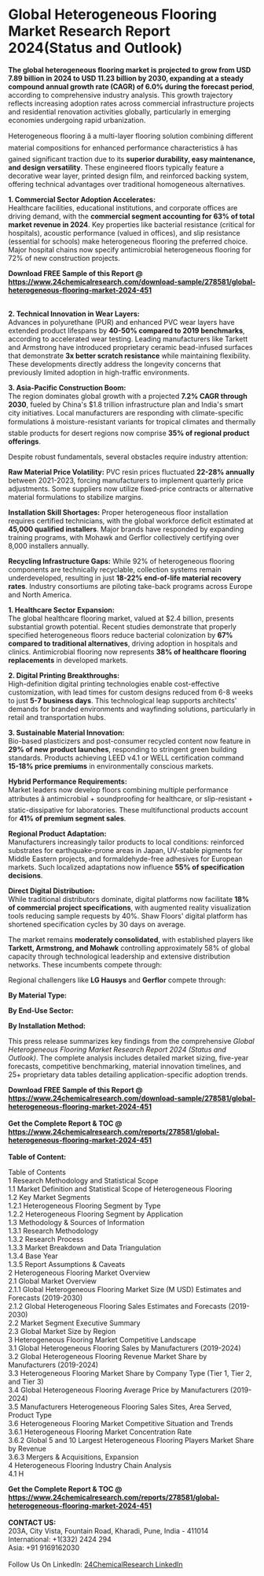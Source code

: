 <h1>Global Heterogeneous Flooring Market Research Report 2024(Status and Outlook)</h1><p><strong>The global heterogeneous flooring market is projected to grow from USD 7.89 billion in 2024 to USD 11.23 billion by 2030, expanding at a steady compound annual growth rate (CAGR) of 6.0% during the forecast period</strong>, according to comprehensive industry analysis. This growth trajectory reflects increasing adoption rates across commercial infrastructure projects and residential renovation activities globally, particularly in emerging economies undergoing rapid urbanization.</p><p>Heterogeneous flooring â a multi-layer flooring solution combining different material compositions for enhanced performance characteristics â has gained significant traction due to its <strong>superior durability, easy maintenance, and design versatility</strong>. These engineered floors typically feature a decorative wear layer, printed design film, and reinforced backing system, offering technical advantages over traditional homogeneous alternatives.</p><p><strong>1. Commercial Sector Adoption Accelerates:</strong><br>
Healthcare facilities, educational institutions, and corporate offices are driving demand, with the <strong>commercial segment accounting for 63% of total market revenue in 2024</strong>. Key properties like bacterial resistance (critical for hospitals), acoustic performance (valued in offices), and slip resistance (essential for schools) make heterogeneous flooring the preferred choice. Major hospital chains now specify antimicrobial heterogeneous flooring for 72% of new construction projects.</p><div><b>Download FREE Sample of this Report @ 
            <a href="https://www.24chemicalresearch.com/download-sample/278581/global-heterogeneous-flooring-market-2024-451">
            https://www.24chemicalresearch.com/download-sample/278581/global-heterogeneous-flooring-market-2024-451</a></b></div><br><p><strong>2. Technical Innovation in Wear Layers:</strong><br>
Advances in polyurethane (PUR) and enhanced PVC wear layers have extended product lifespans by <strong>40-50% compared to 2019 benchmarks</strong>, according to accelerated wear testing. Leading manufacturers like Tarkett and Armstrong have introduced proprietary ceramic bead-infused surfaces that demonstrate <strong>3x better scratch resistance</strong> while maintaining flexibility. These developments directly address the longevity concerns that previously limited adoption in high-traffic environments.</p><p><strong>3. Asia-Pacific Construction Boom:</strong><br>
The region dominates global growth with a projected <strong>7.2% CAGR through 2030</strong>, fueled by China's $1.8 trillion infrastructure plan and India's smart city initiatives. Local manufacturers are responding with climate-specific formulations â moisture-resistant variants for tropical climates and thermally stable products for desert regions now comprise <strong>35% of regional product offerings</strong>.</p><p>Despite robust fundamentals, several obstacles require industry attention:</p><p><strong>Raw Material Price Volatility:</strong> PVC resin prices fluctuated <strong>22-28% annually</strong> between 2021-2023, forcing manufacturers to implement quarterly price adjustments. Some suppliers now utilize fixed-price contracts or alternative material formulations to stabilize margins.</p><p><strong>Installation Skill Shortages:</strong> Proper heterogeneous floor installation requires certified technicians, with the global workforce deficit estimated at <strong>45,000 qualified installers</strong>. Major brands have responded by expanding training programs, with Mohawk and Gerflor collectively certifying over 8,000 installers annually.</p><p><strong>Recycling Infrastructure Gaps:</strong> While 92% of heterogeneous flooring components are technically recyclable, collection systems remain underdeveloped, resulting in just <strong>18-22% end-of-life material recovery rates</strong>. Industry consortiums are piloting take-back programs across Europe and North America.</p><p><strong>1. Healthcare Sector Expansion:</strong><br>
The global healthcare flooring market, valued at $2.4 billion, presents substantial growth potential. Recent studies demonstrate that properly specified heterogeneous floors reduce bacterial colonization by <strong>67% compared to traditional alternatives</strong>, driving adoption in hospitals and clinics. Antimicrobial flooring now represents <strong>38% of healthcare flooring replacements</strong> in developed markets.</p><p><strong>2. Digital Printing Breakthroughs:</strong><br>
High-definition digital printing technologies enable cost-effective customization, with lead times for custom designs reduced from 6-8 weeks to just <strong>5-7 business days</strong>. This technological leap supports architects' demands for branded environments and wayfinding solutions, particularly in retail and transportation hubs.</p><p><strong>3. Sustainable Material Innovation:</strong><br>
Bio-based plasticizers and post-consumer recycled content now feature in <strong>29% of new product launches</strong>, responding to stringent green building standards. Products achieving LEED v4.1 or WELL certification command <strong>15-18% price premiums</strong> in environmentally conscious markets.</p><p><strong>Hybrid Performance Requirements:</strong><br>
	Market leaders now develop floors combining multiple performance attributes â antimicrobial + soundproofing for healthcare, or slip-resistant + static-dissipative for laboratories. These multifunctional products account for <strong>41% of premium segment sales</strong>.</p><p><strong>Regional Product Adaptation:</strong><br>
	Manufacturers increasingly tailor products to local conditions: reinforced substrates for earthquake-prone areas in Japan, UV-stable pigments for Middle Eastern projects, and formaldehyde-free adhesives for European markets. Such localized adaptations now influence <strong>55% of specification decisions</strong>.</p><p><strong>Direct Digital Distribution:</strong><br>
	While traditional distributors dominate, digital platforms now facilitate <strong>18% of commercial project specifications</strong>, with augmented reality visualization tools reducing sample requests by 40%. Shaw Floors' digital platform has shortened specification cycles by 30 days on average.</p><p>The market remains <strong>moderately consolidated</strong>, with established players like <strong>Tarkett, Armstrong, and Mohawk</strong> controlling approximately 58% of global capacity through technological leadership and extensive distribution networks. These incumbents compete through:</p><p>Regional challengers like <strong>LG Hausys</strong> and <strong>Gerflor</strong> compete through:
</p><p><strong>By Material Type:</strong></p><p><strong>By End-Use Sector:</strong></p><p><strong>By Installation Method:</strong></p><p>This press release summarizes key findings from the comprehensive <em>Global Heterogeneous Flooring Market Research Report 2024 (Status and Outlook)</em>. The complete analysis includes detailed market sizing, five-year forecasts, competitive benchmarking, material innovation timelines, and 25+ proprietary data tables detailing application-specific adoption trends.</p><div><b>Download FREE Sample of this Report @ 
            <a href="https://www.24chemicalresearch.com/download-sample/278581/global-heterogeneous-flooring-market-2024-451">
            https://www.24chemicalresearch.com/download-sample/278581/global-heterogeneous-flooring-market-2024-451</a></b></div><br><div><b>Get the Complete Report & TOC @ 
            <a href="https://www.24chemicalresearch.com/reports/278581/global-heterogeneous-flooring-market-2024-451">
            https://www.24chemicalresearch.com/reports/278581/global-heterogeneous-flooring-market-2024-451</a></b></div><br>
            <b>Table of Content:</b><p>Table of Contents<br />
1 Research Methodology and Statistical Scope<br />
1.1 Market Definition and Statistical Scope of Heterogeneous Flooring<br />
1.2 Key Market Segments<br />
1.2.1 Heterogeneous Flooring Segment by Type<br />
1.2.2 Heterogeneous Flooring Segment by Application<br />
1.3 Methodology & Sources of Information<br />
1.3.1 Research Methodology<br />
1.3.2 Research Process<br />
1.3.3 Market Breakdown and Data Triangulation<br />
1.3.4 Base Year<br />
1.3.5 Report Assumptions & Caveats<br />
2 Heterogeneous Flooring Market Overview<br />
2.1 Global Market Overview<br />
2.1.1 Global Heterogeneous Flooring Market Size (M USD) Estimates and Forecasts (2019-2030)<br />
2.1.2 Global Heterogeneous Flooring Sales Estimates and Forecasts (2019-2030)<br />
2.2 Market Segment Executive Summary<br />
2.3 Global Market Size by Region<br />
3 Heterogeneous Flooring Market Competitive Landscape<br />
3.1 Global Heterogeneous Flooring Sales by Manufacturers (2019-2024)<br />
3.2 Global Heterogeneous Flooring Revenue Market Share by Manufacturers (2019-2024)<br />
3.3 Heterogeneous Flooring Market Share by Company Type (Tier 1, Tier 2, and Tier 3)<br />
3.4 Global Heterogeneous Flooring Average Price by Manufacturers (2019-2024)<br />
3.5 Manufacturers Heterogeneous Flooring Sales Sites, Area Served, Product Type<br />
3.6 Heterogeneous Flooring Market Competitive Situation and Trends<br />
3.6.1 Heterogeneous Flooring Market Concentration Rate<br />
3.6.2 Global 5 and 10 Largest Heterogeneous Flooring Players Market Share by Revenue<br />
3.6.3 Mergers & Acquisitions, Expansion<br />
4 Heterogeneous Flooring Industry Chain Analysis<br />
4.1 H</p><div><b>Get the Complete Report & TOC @ 
            <a href="https://www.24chemicalresearch.com/reports/278581/global-heterogeneous-flooring-market-2024-451">
            https://www.24chemicalresearch.com/reports/278581/global-heterogeneous-flooring-market-2024-451</a></b></div><br><b>CONTACT US:</b><br>
            203A, City Vista, Fountain Road, Kharadi, Pune, India - 411014<br>
            International: +1(332) 2424 294<br>
            Asia: +91 9169162030 <br><br>
            Follow Us On LinkedIn: <a href="https://www.linkedin.com/company/24chemicalresearch/">24ChemicalResearch LinkedIn</a>